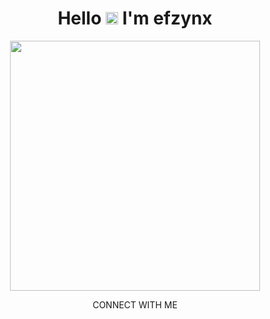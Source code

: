 <h1 align="center">Hello <img src="https://user-images.githubusercontent.com/1303154/88677602-1635ba80-d120-11ea-84d8-d263ba5fc3c0.gif" width="20px" alt="hi"> I'm efzynx</h1>

<p align="center">
  <a href="https://instagram.com/efzyn_">
    <img src="https://i.ibb.co/LZ9QtBx/photo-2022-05-14-19-06-30.jpg" width="400px">
  </a>
</p>

<div align="center">
  <p> CONNECT WITH ME
  <a href="https://www.facebook.com/RedTripper" src="https://img.shields.io/badge/Facebook-%234267B2.svg?&style=for-the-badge&logo=facebook&logoColor=white"></a>
  </p>
</div>
